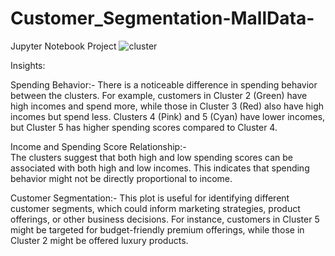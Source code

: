 # Customer_Segmentation-MallData-
Jupyter Notebook Project
![cluster](https://github.com/user-attachments/assets/0ed438e6-0a02-415d-9ae5-8eb83da8f65d)  

Insights:  

Spending Behavior:-
There is a noticeable difference in spending behavior between the clusters. For example, customers in Cluster 2 (Green) have high incomes and spend more, while those in Cluster 3 (Red) also have high incomes but spend less.
Clusters 4 (Pink) and 5 (Cyan) have lower incomes, but Cluster 5 has higher spending scores compared to Cluster 4.  

Income and Spending Score Relationship:-  
The clusters suggest that both high and low spending scores can be associated with both high and low incomes. This indicates that spending behavior might not be directly proportional to income.  

Customer Segmentation:-
This plot is useful for identifying different customer segments, which could inform marketing strategies, product offerings, or other business decisions. For instance, customers in Cluster 5 might be targeted for budget-friendly premium offerings, while those in Cluster 2 might be offered luxury products.
